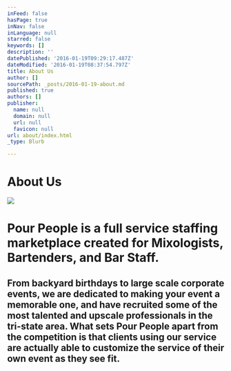 ```yaml
---
inFeed: false
hasPage: true
inNav: false
inLanguage: null
starred: false
keywords: []
description: ''
datePublished: '2016-01-19T09:29:17.487Z'
dateModified: '2016-01-19T08:37:54.797Z'
title: About Us
author: []
sourcePath: _posts/2016-01-19-about.md
published: true
authors: []
publisher:
  name: null
  domain: null
  url: null
  favicon: null
url: about/index.html
_type: Blurb

---
```

# About Us
![](https://s3-us-west-2.amazonaws.com/the-grid-img/p/0664be7a2d00a296b3ac66b1d1a9720743e592aa.gif)

# Pour People is a full service staffing marketplace created for Mixologists, Bartenders, and Bar Staff.

## From backyard birthdays to large scale corporate events, we are dedicated to making your event a memorable one, and have recruited some of the most talented and upscale professionals in the tri-state area. What sets Pour People apart from the competition is that clients using our service are actually able to customize the service of their own event as they see fit.
